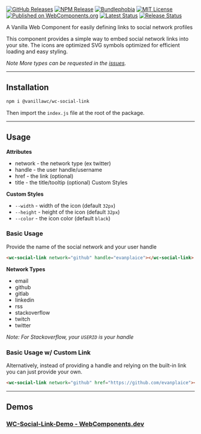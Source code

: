 [![GitHub Releases](https://badgen.net/github/tag/vanillawc/wc-social-link)](https://github.com/vanillawc/wc-social-link/releases)
[![NPM Release](https://badgen.net/npm/v/@vanillawc/wc-social-link)](https://www.npmjs.com/package/@vanillawc/wc-social-link)
[![Bundlephobia](https://badgen.net/bundlephobia/minzip/@vanillawc/wc-social-link)](https://bundlephobia.com/result?p=@vanillawc/wc-social-link)
[![MIT License](https://badgen.net/github/license/vanillawc/wc-social-link)](https://raw.githubusercontent.com/vanillawc/wc-social-link/master/LICENSE)
[![Published on WebComponents.org](https://img.shields.io/badge/webcomponents.org-published-blue.svg)](https://www.webcomponents.org/element/vanillawc/wc-social-link)
[![Latest Status](https://github.com/vanillawc/wc-social-link/workflows/Latest/badge.svg)](https://github.com/vanillawc/wc-social-link/actions)
[![Release Status](https://github.com/vanillawc/wc-social-link/workflows/Release/badge.svg)](https://github.com/vanillawc/wc-social-link/actions)

A Vanilla Web Component for easily defining links to social network profiles

This component provides a simple way to embed social network links into your site. The icons are optimized SVG symbols optimized for efficient loading and easy styling.

*Note More types can be requested in the [issues][].*

[issues]: https://github.com/vanillawc/wc-social-link/issues

-----

## Installation

```sh
npm i @vanillawc/wc-social-link
```

Then import the `index.js` file at the root of the package.

-----

## Usage

**Attributes**

- network - the network type (ex twitter)
- handle - the user handle/username
- href - the link (optional)
- title - the title/tooltip (optional)
Custom Styles

**Custom Styles**
- `--width` - width of the icon (default `32px`)
- `--height` - height of the icon (default `32px`)
- `--color` - the icon color (default `black`)

### Basic Usage

Provide the name of the social network and your user handle

```html
<wc-social-link network="github" handle="evanplaice"></wc-social-link>
```

**Network Types**
- email
- github
- gitlab
- linkedin
- rss
- stackoverflow
- twitch
- twitter

*Note: For Stackoverflow, your `USERID` is your handle*

### Basic Usage w/ Custom Link

Alternatively, instead of providing a handle and relying on the built-in link you can just provide your own.

```html
<wc-social-link network="github" href="https://github.com/evanplaice"></wc-social-link>
```

-----

## Demos

### [WC-Social-Link-Demo - WebComponents.dev](https://webcomponents.dev/edit/urflGeFYnQ2S66ff46yE?sv=1&pm=1)
